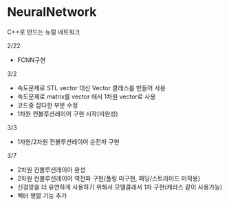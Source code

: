 # NeuralNetwork
C++로 만드는 뉴럴 네트워크

2/22
  - FCNN구현
  
3/2
  - 속도문제로 STL vector 대신 Vector 클래스를 만들어 사용
  - 속도문제로 matrix를 vector<vector> 에서 1차원 vector로 사용
  - 코드중 잡다한 부분 수정
  - 1차원 컨볼루션레이어 구현 시작(미완성)
  
3/3
  - 1차원/2차원 컨볼루션레이어 순전파 구현
  
3/7
  - 2차원 컨볼루션레이어 완성
  - 2차원 컨볼루션레이어 역전파 구현(풀링 미구현, 패딩/스트라이드 미적용)
  - 신경망을 더 유연하게 사용하기 위해서 모델클래서 1차 구현(케라스 같이 사용가능)
  - 벡터 행렬 기능 추가
